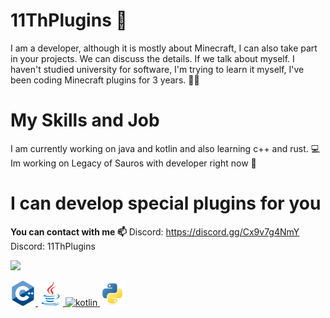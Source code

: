 # 11ThPlugins 👋
I am a developer, although it is mostly about Minecraft, I can also take part in your projects. We can discuss the details. If we talk about myself.
I haven't studied university for software, I'm trying to learn it myself, I've been coding Minecraft plugins for 3 years. 🐱‍👤

# My Skills and Job
I am currently working on java and kotlin and also learning c++ and rust. 💻
Im working on Legacy of Sauros with developer right now 💼

# I can develop special plugins for you
**You can contact with me 📫**
Discord: https://discord.gg/Cx9v7g4NmY
Discord: 11ThPlugins

![](https://komarev.com/ghpvc/?username=11ThPlugins)

<p align="left"> <a href="https://www.w3schools.com/cpp/" target="_blank" rel="noreferrer"> <img src="https://raw.githubusercontent.com/devicons/devicon/master/icons/cplusplus/cplusplus-original.svg" alt="cplusplus" width="40" height="40"/> </a> <a href="https://www.java.com" target="_blank" rel="noreferrer"> <img src="https://raw.githubusercontent.com/devicons/devicon/master/icons/java/java-original.svg" alt="java" width="40" height="40"/> </a> <a href="https://kotlinlang.org" target="_blank" rel="noreferrer"> <img src="https://www.vectorlogo.zone/logos/kotlinlang/kotlinlang-icon.svg" alt="kotlin" width="40" height="40"/> </a> <a href="https://www.python.org" target="_blank" rel="noreferrer"> <img src="https://raw.githubusercontent.com/devicons/devicon/master/icons/python/python-original.svg" alt="python" width="40" height="40"/>
